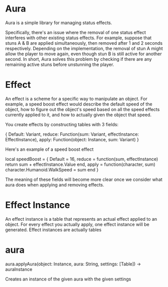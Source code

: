 # Aura
Aura is a simple library for managing status effects.

Specifically, there's an issue where the removal of one status effect interferes with other existing status effects. For example, suppose that stuns A & B are applied simultaneously, then removed after 1 and 2 seconds respectively. Depending on the implementation, the removal of stun A might allow the player to move again, even though stun B is still active for another second. In short, Aura solves this problem by checking if there are any remaining active stuns before unstunning the player.

# Effect
An effect is a scheme for a specific way to manipulate an object. For example, a speed boost effect would describe the default speed of the object, how to figure out the object's speed based on all the speed effects currently applied to it, and how to actually given the object that speed.

You create effects by constructing tables with 3 fields:

{
  Default: Variant, 
  reduce: Function(sum: Variant, effectInstance: EffectInstance), 
  apply: Function(object: Instance, sum: Variant)
}

Here's an example of a speed boost effect

local speedBoost = {
  Default = 16,
  reduce = function(sum, effectInstance) return sum + effectInstance.Value end,
  apply = function(character, sum)
    character.Humanoid.WalkSpeed = sum
  end
}

The meaning of these fields will become more clear once we consider what aura does when applying and removing effects.

# Effect Instance
An effect instance is a table that represents an actual effect applied to an object. For every effect you actually apply, one effect instance will be generated. Effect instances are actually tables

# aura
aura.applyAura(object: Instance, aura: String, settings: [Table]) -> auraInstance

Creates an instance of the given aura with the given settings


